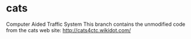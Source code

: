 # cats
Computer Aided Traffic System
This branch contains the unmodified code from the cats web site:
http://cats4ctc.wikidot.com/
